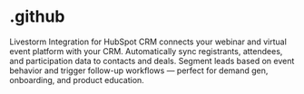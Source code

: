 # .github
Livestorm Integration for HubSpot CRM connects your webinar and virtual event platform with your CRM. Automatically sync registrants, attendees, and participation data to contacts and deals. Segment leads based on event behavior and trigger follow-up workflows — perfect for demand gen, onboarding, and product education.

